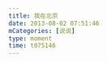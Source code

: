 ```yaml
---
title: 我在北京
date: 2013-08-02 07:51:46
mCategories: [说说]
type: moment
time: t075146
---
```


<div id="pics-20130802075146"></div>

<script src="/lib/moment/pics.js"></script>
<script>
var data = [
    {"link": "2013-08-02_000001.jpeg", "type": "shuoshuo"}
];
picsRender(data, "pics-20130802075146");
</script>
